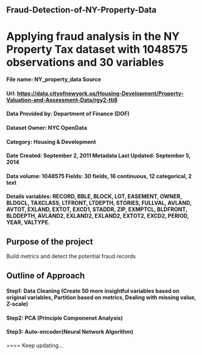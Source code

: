 ## Fraud-Detection-of-NY-Property-Data
Applying fraud analysis in the NY Property Tax dataset with 1048575 observations and 30 variables
====

#### File name: NY_property_data Source 
#### Url: https://data.cityofnewyork.us/Housing-Development/Property-Valuation-and-Assessment-Data/rgy2-tti8
#### Data Provided by: Department of Finance (DOF)
#### Dataset Owner: NYC OpenData 
#### Category: Housing & Development

#### Date Created: September 2, 2011 Metadata Last Updated: September 5, 2014
#### Data volume: 1048575 Fields: 30 fields, 16 continuous, 12 categorical, 2 text 
#### Details variables: RECORD, BBLE, BLOCK, LOT, EASEMENT, OWNER, BLDGCL, TAXCLASS, LTFRONT, LTDEPTH, STORIES, FULLVAL, AVLAND, AVTOT, EXLAND, EXTOT, EXCD1, STADDR, ZIP, EXMPTCL, BLDFRONT, BLDDEPTH, AVLAND2, EXLAND2, EXLAND2, EXTOT2, EXCD2, PERIOD, YEAR, VALTYPE.
##
## Purpose of the project
Build metrics and detect the potential fraud records
##
## Outline of Approach
#### Step1: Data Cleaning (Create 50 more insightful variables based on original variables, Partition based on metrics, Dealing with missing value, Z-scale)
#### Step2: PCA (Principle Componenet Analysis)
#### Step3: Auto-encoder(Neural Network Algorithm)

====
Keep updating...
